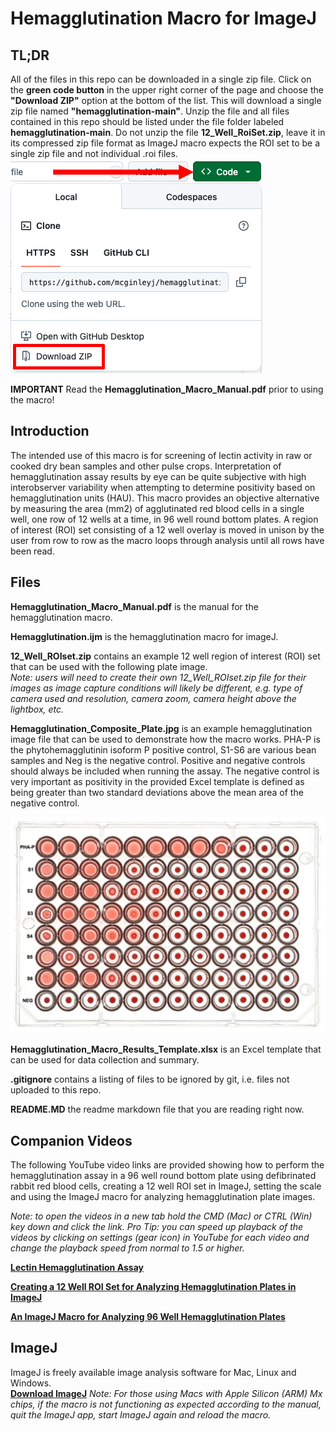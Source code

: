# Hemagglutination Macro for ImageJ
## TL;DR
All of the files in this repo can be downloaded in a single zip file. Click on the **green code button** in the upper right corner of the page and choose the **"Download ZIP"** option at the bottom of the list. This will download a single zip file named **"hemagglutination-main"**. Unzip the file and all files contained in this repo should be listed under the file folder labeled **hemagglutination-main**. Do not unzip the file **12_Well_RoiSet.zip**, leave it in its compressed zip file format as ImageJ macro expects the ROI set to be a single zip file and not individual .roi files.
<img src="https://github.com/mcginleyj/hemagglutination/blob/main/Code_Options.png">

**IMPORTANT**
Read the **Hemagglutination_Macro_Manual.pdf** prior to using the macro!  

## Introduction
The intended use of this macro is for screening of lectin activity in raw or cooked dry bean samples and other pulse crops. Interpretation of hemagglutination assay results by eye can be quite subjective with high interobserver variability when attempting to determine positivity based on hemagglutination units (HAU). This macro provides an objective alternative by measuring the area (mm2) of agglutinated red blood cells in a single well, one row of 12 wells at a time, in 96 well round bottom plates. A region of interest (ROI) set consisting of a 12 well overlay is moved in unison by the user from row to row as the macro loops through analysis until all rows have been read. 

## Files

**Hemagglutination_Macro_Manual.pdf** is the manual for the hemagglutination macro.

**Hemagglutination.ijm** is the hemagglutination macro for imageJ.

**12_Well_ROIset.zip** contains an example 12 well region of interest (ROI) set that can be used with the following plate image.  
*Note: users will need to create their own 12_Well_ROIset.zip file for their images as image capture conditions will likely be different, e.g. type of camera used and resolution, camera zoom, camera height above the lightbox, etc.*

**Hemagglutination_Composite_Plate.jpg** is an example hemagglutination image file that can be used to demonstrate how the macro works. PHA-P is the phytohemagglutinin isoform P positive control, S1-S6 are various bean samples and Neg is the negative control. Positive and negative controls should always be included when running the assay. The negative control is very important as positivity in the provided Excel template is defined as being greater than two standard deviations above the mean area of the negative control.

<img src="https://github.com/mcginleyj/hemagglutination/blob/main/Hemagglutination_Composite_Plate.jpg" width="600">

**Hemagglutination_Macro_Results_Template.xlsx** is an Excel template that can be used for data collection and summary. 

**.gitignore** contains a listing of files to be ignored by git, i.e. files not uploaded to this repo.

**README.MD** the readme markdown file that you are reading right now. 

## Companion Videos
The following YouTube video links are provided showing how to perform the hemagglutination assay in a 96 well round bottom plate using defibrinated rabbit red blood cells, creating a 12 well ROI set in ImageJ, setting the scale and using the ImageJ macro for analyzing hemagglutination plate images.

*Note: to open the videos in a new tab hold the CMD (Mac) or CTRL (Win) key down and click the link. Pro Tip: you can speed up playback of the videos by clicking on settings (gear icon) in YouTube for each video and change the playback speed from normal to 1.5 or higher.*

[**Lectin Hemagglutination Assay**](https://www.youtube.com/watch?v=FWOMhOlLiug) 

[**Creating a 12 Well ROI Set for Analyzing Hemagglutination Plates in ImageJ**](https://www.youtube.com/watch?v=d4BtTiAVIGo) 

[**An ImageJ Macro for Analyzing 96 Well Hemagglutination Plates**](https://www.youtube.com/watch?v=EF8ssYyJGDY) 

## ImageJ
ImageJ is freely available image analysis software for Mac, Linux and Windows.  
[**Download ImageJ**](https://imagej.net/ij/download.html)
*Note: For those using Macs with Apple Silicon (ARM) Mx chips, if the macro is not functioning as expected according to the manual, quit the ImageJ app, start ImageJ again and reload the macro.*  

